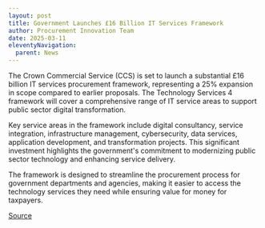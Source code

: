 ```yaml
---
layout: post
title: Government Launches £16 Billion IT Services Framework
author: Procurement Innovation Team
date: 2025-03-11
eleventyNavigation:
  parent: News
---
```


The Crown Commercial Service (CCS) is set to launch a substantial £16 billion IT services procurement framework, representing a 25% expansion in scope compared to earlier proposals. The Technology Services 4 framework will cover a comprehensive range of IT service areas to support public sector digital transformation.

Key service areas in the framework include digital consultancy, service integration, infrastructure management, cybersecurity, data services, application development, and transformation projects. This significant investment highlights the government's commitment to modernizing public sector technology and enhancing service delivery.

The framework is designed to streamline the procurement process for government departments and agencies, making it easier to access the technology services they need while ensuring value for money for taxpayers.

[Source](https://www.computing.co.uk/news/2025/uk-government-launch-16bn-it-framework)
